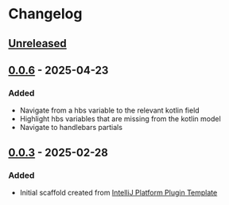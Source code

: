 <!-- Keep a Changelog guide -> https://keepachangelog.com -->

# Changelog

## [Unreleased]

## [0.0.6] - 2025-04-23

### Added

- Navigate from a hbs variable to the relevant kotlin field
- Highlight hbs variables that are missing from the kotlin model
- Navigate to handlebars partials

## [0.0.3] - 2025-02-28

### Added

- Initial scaffold created from [IntelliJ Platform Plugin Template](https://github.com/JetBrains/intellij-platform-plugin-template)

[Unreleased]: https://github.com/tamj0rd2/anura-plugin/compare/v0.0.6...HEAD
[0.0.6]: https://github.com/tamj0rd2/anura-plugin/compare/v0.0.3...v0.0.6
[0.0.3]: https://github.com/tamj0rd2/anura-plugin/commits/v0.0.3
